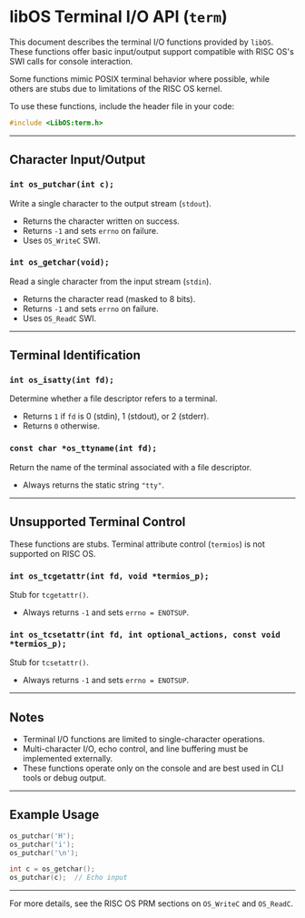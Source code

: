 # libOS Terminal I/O API (`term`)

This document describes the terminal I/O functions provided by `libOS`. These functions offer basic input/output support compatible with RISC OS's SWI calls for console interaction.

Some functions mimic POSIX terminal behavior where possible, while others are stubs due to limitations of the RISC OS kernel.

To use these functions, include the header file in your code:

```c
#include <LibOS:term.h>
```

---

## Character Input/Output

### `int os_putchar(int c);`

Write a single character to the output stream (`stdout`).

* Returns the character written on success.
* Returns `-1` and sets `errno` on failure.
* Uses `OS_WriteC` SWI.

### `int os_getchar(void);`

Read a single character from the input stream (`stdin`).

* Returns the character read (masked to 8 bits).
* Returns `-1` and sets `errno` on failure.
* Uses `OS_ReadC` SWI.

---

## Terminal Identification

### `int os_isatty(int fd);`

Determine whether a file descriptor refers to a terminal.

* Returns `1` if `fd` is 0 (stdin), 1 (stdout), or 2 (stderr).
* Returns `0` otherwise.

### `const char *os_ttyname(int fd);`

Return the name of the terminal associated with a file descriptor.

* Always returns the static string `"tty"`.

---

## Unsupported Terminal Control

These functions are stubs. Terminal attribute control (`termios`) is not supported on RISC OS.

### `int os_tcgetattr(int fd, void *termios_p);`

Stub for `tcgetattr()`.

* Always returns `-1` and sets `errno = ENOTSUP`.

### `int os_tcsetattr(int fd, int optional_actions, const void *termios_p);`

Stub for `tcsetattr()`.

* Always returns `-1` and sets `errno = ENOTSUP`.

---

## Notes

* Terminal I/O functions are limited to single-character operations.
* Multi-character I/O, echo control, and line buffering must be implemented externally.
* These functions operate only on the console and are best used in CLI tools or debug output.

---

## Example Usage

```c
os_putchar('H');
os_putchar('i');
os_putchar('\n');

int c = os_getchar();
os_putchar(c);  // Echo input
```

---

For more details, see the RISC OS PRM sections on `OS_WriteC` and `OS_ReadC`.
